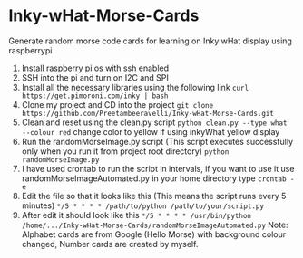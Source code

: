 # Inky-wHat-Morse-Cards
Generate random morse code cards for learning on Inky wHat display using raspberrypi

1) Install raspberry pi os with ssh enabled
2) SSH into the pi and turn on I2C and SPI
3) Install all the necessary libraries using the following link
```curl https://get.pimoroni.com/inky | bash```
4) Clone my project and CD into the project
```git clone https://github.com/Preetambeeravelli/Inky-wHat-Morse-Cards.git```
5) Clean and reset using the clean.py script
```python clean.py --type what --colour red```
change color to yellow if using inkyWhat yellow display
6) Run the randomMorseImage.py script (This script executes successfully only when you run it from project root directory)
```python randomMorseImage.py```
7) I have used crontab to run the script in intervals, if you want to use it use randomMorseImageAutomated.py
   in your home directory type
   ```crontab -e```
8) Edit the file so that it looks like this (This means the script runs every 5 minutes)
   ```*/5 * * * * /path/to/python /path/to/your/script.py```
9) After edit it should look like this
   ```*/5 * * * * /usr/bin/python /home/.../Inky-wHat-Morse-Cards/randomMorseImageAutomated.py```
Note: Alphabet cards are from Google (Hello Morse) with background colour changed, Number cards are created by myself.
